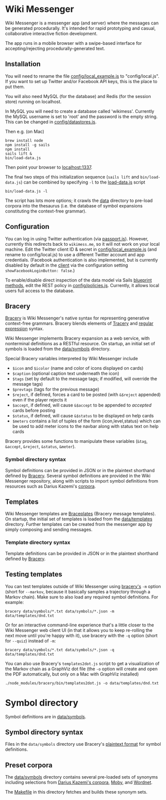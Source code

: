 # Wiki Messenger

Wiki Messenger is a messenger app (and server) where the messages can be generated procedurally.
It's intended for rapid prototyping and casual, collaborative interactive fiction development.

The app runs in a mobile browser with a swipe-based interface for accepting/rejecting procedurally-generated text.

## Installation

You will need to rename the file [config/local_example.js](config/local_example.js) to "config/local.js".
If you want to set up Twitter and/or Facebook API keys, this is the place to put them.

You will also need MySQL (for the database) and Redis (for the session store) running on localhost.

In MySQL you will need to create a database called 'wikimess'.
Currently the MySQL username is set to 'root' and the password is the empty string.
This can be changed in [config/datastores.js](config/datastores.js).

Then e.g. (on Mac)

    brew install node
    npm install -g sails
    npm install
    sails lift &
    bin/load-data.js

Then point your browser to [localhost:1337](http://localhost:1337/).

The final two steps of this initialization sequence (`sails lift` and `bin/load-data.js`) can be combined by specifying `-l` to the [load-data.js](bin/load-data.js) script

    bin/load-data.js -l

The script has lots more options; it crawls the [data](data) directory to pre-load corpora into the thesaurus (i.e. the database of symbol expansions constituting the context-free grammar).

## Configuration

You can log in using Twitter authentication (via [passport.js](http://passportjs.org/)).
However, currently this redirects back to `wikimess.me`, so it will not work on your local machine.
Edit the Twitter client ID & secret in [config/local_example.js](config/local_example.js) (and rename to config/local.js) to use a different Twitter account and app credentials.
(Facebook authentication is also implemented, but is currently disabled by default in the [client](assets/js/wikimess/wikimess.js) via the configuration setting `showFacebookLoginButton: false`.)

To enable/disable direct inspection of the data model via Sails [blueprint methods](https://sailsjs.com/documentation/reference/blueprint-api),
edit the REST policy in [config/policies.js](config/policies.js).
Currently, it allows local users full access to the database.

## Bracery

[Bracery](https://github.com/ihh/bracery) is Wiki Messenger's native syntax for representing generative context-free grammars.
Bracery blends elements of [Tracery](http://tracery.io/) and [regular expression](https://en.wikipedia.org/wiki/Regular_expression) syntax.

Wiki Messenger implements Bracery expansion as a web service, with nonterminal definitions as a RESTful resource.
On startup, an initial set of symbols is loaded from the [data/symbols](data/symbols) directory.

Special Bracery variables interpreted by Wiki Messenger include

- `$icon` and `$icolor` (name and color of icons displayed on cards)
- `$caption` (optional caption text underneath the icon)
- `$tags` (set by default to the message tags; if modified, will override the message tags)
- `$prevtags` (tags for the previous message)
- `$reject`, if defined, forces a card to be posted (with `&$reject` appended) even if the player rejects it
- `$accept`, if defined, will cause `&$accept` to be appended to _accepted_ cards before posting
- `$status`, if defined, will cause `&$status` to be displayed on help cards
- `$meters` contains a list of tuples of the form (icon,level,status) which can be used to add meter icons to the navbar along with status text on help cards

Bracery provides some functions to manipulate these variables (`&tag`, `&accept`, `&reject`, `&status`, `&meter`).

### Symbol directory syntax

Symbol definitions can be provided in JSON or in the plaintext shorthand defined by [Bracery](https://github.com/ihh/bracery/blob/master/MESSAGES.md).
Several symbol definitions are provided in the Wiki Messenger repository, along with scripts to import symbol definitions from resources
such as Darius Kazemi's [corpora](https://github.com/dariusk/corpora).

## Templates

Wiki Messenger templates are [Braceplates](https://github.com/ihh/bracery/blob/master/MESSAGES.md) (Bracery message templates).
On startup, the initial set of templates is loaded from the [data/templates](data/templates) directory.
Further templates can be created from the messenger app by simply composing and sending messages.

### Template directory syntax

Template definitions can be provided in JSON or in the plaintext shorthand defined by [Bracery](https://github.com/ihh/bracery/blob/master/MESSAGES.md).

## Testing templates

You can test templates outside of Wiki Messenger using [bracery's](https://github.com/ihh/bracery) `-m` option
(short for `--markov`, because it basically samples a trajectory through a Markov chain).
Make sure to also load any required symbol definitions.
For example:

~~~~
bracery data/symbols/*.txt data/symbols/*.json -m data/templates/dnd.txt
~~~~

Or for an interactive command-line experience that's a little closer to the Wiki Messenger web client UI
(in that it allows you to keep re-rolling the next move until you're happy with it),
use bracery with the `-q` option (short for `--quiz`) instead of `-m`:

~~~~
bracery data/symbols/*.txt data/symbols/*.json -q data/templates/dnd.txt
~~~~

You can also use Bracery's `templates2dot.js` script to get a visualization of the Markov chain as a GraphViz dot file
(the `-o` option will create and open the PDF automatically, but only on a Mac with GraphViz installed)

~~~~
./node_modules/bracery/bin/templates2dot.js -o data/templates/dnd.txt
~~~~

# Symbol directory

Symbol definitions are in [data/symbols](data/symbols).

## Symbol directory syntax

Files in the `data/symbols` directory use Bracery's [plaintext format](https://github.com/ihh/bracery/blob/master/MESSAGES.md) for symbol definitions.

## Preset corpora

The [data/symbols](data/symbols) directory contains several pre-loaded sets of synonyms
including selections from [Darius Kazemi's corpora](https://github.com/dariusk/corpora),
[Moby](http://moby-thesaurus.org/), and [Wordnet](https://wordnet.princeton.edu/).

The [Makefile](data/symbols/Makefile) in this directory fetches and builds these synonym sets.

